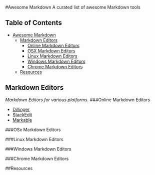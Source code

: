 #Awesome Markdown
A curated list of awesome Markdown tools

## Table of Contents
- [Awesome Markdown](#awesome-markdown)
	- [Markdown Editors](#markdown-editors)
	    - [Online Markdown Editors](online-markdown-editors)
	    - [OSX Markdown Editors](osx-markdown-editors)
	    - [Linux Markdown Editors](linux-markdown-editors)
	    - [Windows Markdown Editors](windows-markdown-editors)
	    - [Chrome Markdown Editors](chrome-markdown-editors)
    - [Resources](resources)

## Markdown Editors
*Markdown Editors for various platforms.*
###Online Markdown Editors
* [Dillinger](http://dillinger.io/)
* [StackEdit](https://stackedit.io/)
* [Markable](http://markable.in/)

###OSx Markdown Editors

###Linux Markdown Editors

###Windows Markdown Editors

###Chrome Markdown Editors

##Resources
